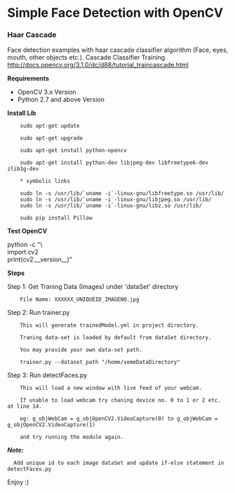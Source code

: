 # Simple Face Detection with OpenCV

### Haar Cascade

 Face detection examples with haar cascade classifier algorithm (Face, eyes, mouth, other objects etc.). Cascade Classifier Training http://docs.opencv.org/3.1.0/dc/d88/tutorial_traincascade.html

**Requirements**
* OpenCV 3.x Version
* Python 2.7 and above Version


**Install Lib**

        sudo apt-get update
        
        sudo apt-get upgrade

        sudo apt-get install python-opencv
        
        sudo apt-get install python-dev libjpeg-dev libfreetype6-dev zlib1g-dev
        
        * symbolic links

        sudo ln -s /usr/lib/`uname -i`-linux-gnu/libfreetype.so /usr/lib/
        sudo ln -s /usr/lib/`uname -i`-linux-gnu/libjpeg.so /usr/lib/
        sudo ln -s /usr/lib/`uname -i`-linux-gnu/libz.so /usr/lib/
        
        sudo pip install Pillow


**Test OpenCV**

python -c "\\\
import cv2\
print(cv2.\_\_version\_\_)"


**Steps**

Step 1: Get Traning Data (Images) under 'dataSet' directory
        
        File Name: XXXXXX_UNIQUEID_IMAGENO.jpg
        
Step 2: Run trainer.py
        
        This will generate trainedModel.yml in project directory.
        
        Traning data-set is loaded by default from dataSet directory.
        
        You may provide your own data-set path.
        
        trainer.py --dataset_path "/home/someDataDirectory"

Step 3: Run detectFaces.py
        
        This will load a new window with live feed of your webcam.
        
        If unable to load webcam try chaning device no. 0 to 1 or 2 etc. at line 14.
        
        eg: g_objWebCam = g_objOpenCV2.VideoCapture(0) to g_objWebCam = g_objOpenCV2.VideoCapture(1)
        
        and try running the module again.
        
***Note:***

      Add unique id to each image dataSet and update if-else statement in detectFaces.py
        
Enjoy :)
